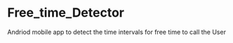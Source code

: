 # Free_time_Detector
Andriod mobile app to detect the time intervals for free time to call the User
